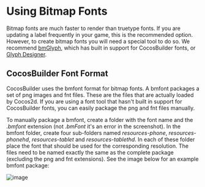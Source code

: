 # Using Bitmap Fonts
Bitmap fonts are much faster to render than truetype fonts. If you are updating a label frequently in your game, this is the recommended option. However, to create bitmap fonts you will need a special tool to do so. We recommend [bmGlyph](http://www.bmglyph.com), which has built in support for CocosBuilder fonts, or [Glyph Designer](http://71squared.com/en/glyphdesigner).

## CocosBuilder Font Format
CocosBuilder uses the bmfont format for bitmap fonts. A bmfont packages a set of png images and fnt files. These are the files that are actually loaded by Cocos2d. If you are using a font tool that hasn't built in support for CocosBuilder fonts, you can easily package the png and fnt files manually.

To manually package a bmfont, create a folder with the font name and the *.bmfont* extension (not *.bmFont* it's an error in the screenshot). In the bmfont folder, create four sub-folders named *resources-phone*, *resources-phonehd*, *resources-tablet* and *resources-tablethd*. In each of these folder place the font that should be used for the corresponding resolution. The files need to be named exactly the same as the complete package (excluding the png and fnt extensions). See the image below for an example bmfont package:

![image](bmfont-1.png?raw=true)
